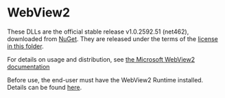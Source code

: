 # WebView2

These DLLs are the official stable release v1.0.2592.51 (net462), downloaded from
[NuGet](https://www.nuget.org/packages/Microsoft.Web.WebView2). They are
released under the terms of the [license in this folder](./LICENSE.txt).

For details on usage and distribution, see [the Microsoft WebView2
documentation](https://docs.microsoft.com/en-us/microsoft-edge/webview2/)

Before use, the end-user must have the WebView2 Runtime installed. Details can
be found [here](https://developer.microsoft.com/en-us/microsoft-edge/webview2/#download-section).
